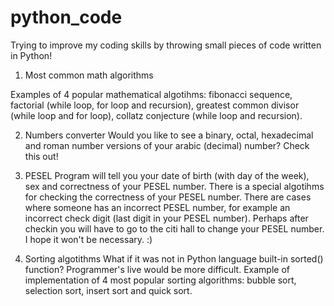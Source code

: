 # python_code

Trying to improve my coding skills by throwing small pieces of code written in Python!


1. Most common math algorithms

Examples of 4 popular mathematical algotihms: fibonacci sequence, factorial (while loop, for loop and recursion), greatest common divisor (while loop and for loop), collatz conjecture (while loop and recursion).

2. Numbers converter
Would you like to see a binary, octal, hexadecimal and roman number versions of your arabic (decimal) number? Check this out!

3. PESEL
Program will tell you your date of birth (with day of the week), sex and correctness of your PESEL number. There is a special algotihms for checking the correctness of your PESEL number. There are cases where someone has an incorrect PESEL number, for example an incorrect check digit (last digit in your PESEL number). Perhaps after checkin you will have to go to the citi hall to change your PESEL number. I hope it won't be necessary. :)

4. Sorting algotithms
What if it was not in Python language built-in sorted() function? Programmer's live would be more difficult. Example of implementation of 4 most popular sorting algorithms: bubble sort, selection sort, insert sort and quick sort.
